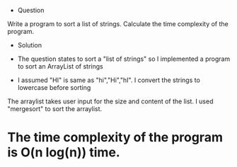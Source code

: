 - Question  
  
Write a program to sort a list of strings. Calculate the time complexity of the program.  
  
- Solution  
  
 - The question states to sort a "list of strings" so I implemented a program to sort an ArrayList of strings 
 - I assumed "HI" is same as "hi","Hi","hI". I convert the strings to lowercase before sorting  
   
The arraylist takes user input for the size and content of the list. I used "mergesort" to sort the arraylist.  
# The time complexity of the program is O(n log(n)) time.
